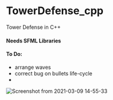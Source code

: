 # TowerDefense_cpp
Tower Defense in C++

#### Needs SFML Libraries

#### To Do:
- arrange waves
- correct bug on bullets life-cycle
- 
![Screenshot from 2021-03-09 14-55-33](https://user-images.githubusercontent.com/47982858/110489790-94f7ca80-80e7-11eb-99ad-28b1629ad495.png)
